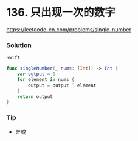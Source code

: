 # 136. 只出现一次的数字


<https://leetcode-cn.com/problems/single-number>


### Solution

`Swift`

```swift
func singleNumber(_ nums: [Int]) -> Int {
    var output = 0
    for element in nums {
        output = output ^ element
    }
    return output
}
```

### Tip

- 异或
